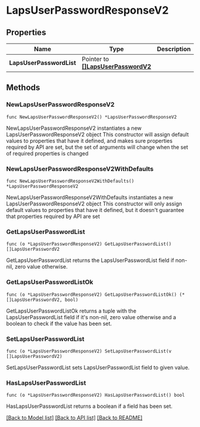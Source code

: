 # LapsUserPasswordResponseV2

## Properties

Name | Type | Description | Notes
------------ | ------------- | ------------- | -------------
**LapsUserPasswordList** | Pointer to [**[]LapsUserPasswordV2**](LapsUserPasswordV2.md) |  | [optional] 

## Methods

### NewLapsUserPasswordResponseV2

`func NewLapsUserPasswordResponseV2() *LapsUserPasswordResponseV2`

NewLapsUserPasswordResponseV2 instantiates a new LapsUserPasswordResponseV2 object
This constructor will assign default values to properties that have it defined,
and makes sure properties required by API are set, but the set of arguments
will change when the set of required properties is changed

### NewLapsUserPasswordResponseV2WithDefaults

`func NewLapsUserPasswordResponseV2WithDefaults() *LapsUserPasswordResponseV2`

NewLapsUserPasswordResponseV2WithDefaults instantiates a new LapsUserPasswordResponseV2 object
This constructor will only assign default values to properties that have it defined,
but it doesn't guarantee that properties required by API are set

### GetLapsUserPasswordList

`func (o *LapsUserPasswordResponseV2) GetLapsUserPasswordList() []LapsUserPasswordV2`

GetLapsUserPasswordList returns the LapsUserPasswordList field if non-nil, zero value otherwise.

### GetLapsUserPasswordListOk

`func (o *LapsUserPasswordResponseV2) GetLapsUserPasswordListOk() (*[]LapsUserPasswordV2, bool)`

GetLapsUserPasswordListOk returns a tuple with the LapsUserPasswordList field if it's non-nil, zero value otherwise
and a boolean to check if the value has been set.

### SetLapsUserPasswordList

`func (o *LapsUserPasswordResponseV2) SetLapsUserPasswordList(v []LapsUserPasswordV2)`

SetLapsUserPasswordList sets LapsUserPasswordList field to given value.

### HasLapsUserPasswordList

`func (o *LapsUserPasswordResponseV2) HasLapsUserPasswordList() bool`

HasLapsUserPasswordList returns a boolean if a field has been set.


[[Back to Model list]](../README.md#documentation-for-models) [[Back to API list]](../README.md#documentation-for-api-endpoints) [[Back to README]](../README.md)


